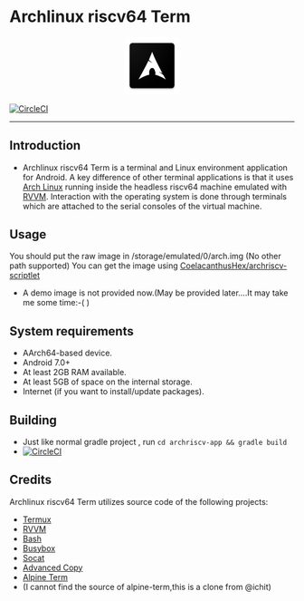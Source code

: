 # Archlinux riscv64 Term
<p align="center"><img src="logo.png" width="20%"></p>

[![CircleCI](https://dl.circleci.com/status-badge/img/gh/fish4terrisa-MSDSM/archriscv-term/tree/flyingfish.svg?style=svg)](https://dl.circleci.com/status-badge/redirect/gh/fish4terrisa-MSDSM/archriscv-term/tree/flyingfish)

---------------------------------

## Introduction

- Archlinux riscv64 Term is a terminal and Linux environment application for Android.
A key difference of other terminal applications is that it uses
[Arch Linux](https://archlinux.org/) running inside the headless
riscv64 machine emulated with [RVVM](https://github.com/LekKit/RVVM). Interaction
with the operating system is done through terminals which are attached to
the serial consoles of the virtual machine.

## Usage
You should put the raw image in /storage/emulated/0/arch.img (No other path supported)
You can get the image using [CoelacanthusHex/archriscv-scriptlet](https://github.com/CoelacanthusHex/archriscv-scriptlet)
 - A demo image is not provided now.(May be provided later....It may take me some time:-( )
## System requirements

 - AArch64-based device.
 - Android 7.0+
 - At least 2GB RAM available.
 - At least 5GB of space on the internal storage.
 - Internet (if you want to install/update packages).
## Building
 - Just like normal gradle project , run `cd archriscv-app && gradle build`
 - [![CircleCI](https://dl.circleci.com/insights-snapshot/gh/fish4terrisa-MSDSM/archriscv-term/flyingfish/build/badge.svg?window=30d)](https://app.circleci.com/insights/github/fish4terrisa-MSDSM/archriscv-term/workflows/build/overview?branch=flyingfish&reporting-window=last-30-days&insights-snapshot=true)
## Credits

Archlinux riscv64 Term utilizes source code of the following projects:

 - [Termux](https://github.com/termux/termux-app)
 - [RVVM](https://github.com/LekKit/RVVM)
 - [Bash](http://www.gnu.org/software/bash/bash.html)
 - [Busybox](https://busybox.net)
 - [Socat](http://www.dest-unreach.org/socat/)
 - [Advanced Copy](https://github.com/jarun/advcpmv)
 - [Alpine Term](https://github.com/ichit/alpine-term)
 - (I cannot find the source of alpine-term,this is a clone from @ichit)
